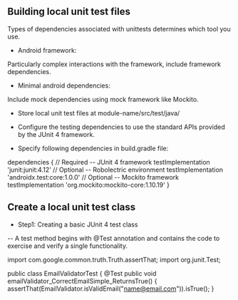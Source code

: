 <h2> Building local unit test files </h2>

Types of dependencies associated with unittests determines which tool you use.

- Android framework:

Particularly complex interactions with the framework, include framework dependencies.

- Minimal android dependencies:

Include mock dependencies using mock framework like Mockito.

<Set up testing environment>

- Store local unit test files at module-name/src/test/java/

- Configure the testing dependencies to use the standard APIs provided by the JUnit 4 framework.

- Specify following dependencies in build.gradle file:

dependencies {
    // Required -- JUnit 4 framework
    testImplementation 'junit:junit:4.12'
    // Optional -- Robolectric environment
    testImplementation 'androidx.test:core:1.0.0'
    // Optional -- Mockito framework
    testImplementation 'org.mockito:mockito-core:1.10.19'
}

<h2>Create a local unit test class </h2>

- Step1: Creating a basic JUnit 4 test class

 -- A test method begins with @Test annotation and contains the code to exercise and verify a single functionality.
 
import com.google.common.truth.Truth.assertThat;
import org.junit.Test;

public class EmailValidatorTest {
    @Test
    public void emailValidator_CorrectEmailSimple_ReturnsTrue() {
        assertThat(EmailValidator.isValidEmail("name@email.com")).isTrue();
    }

